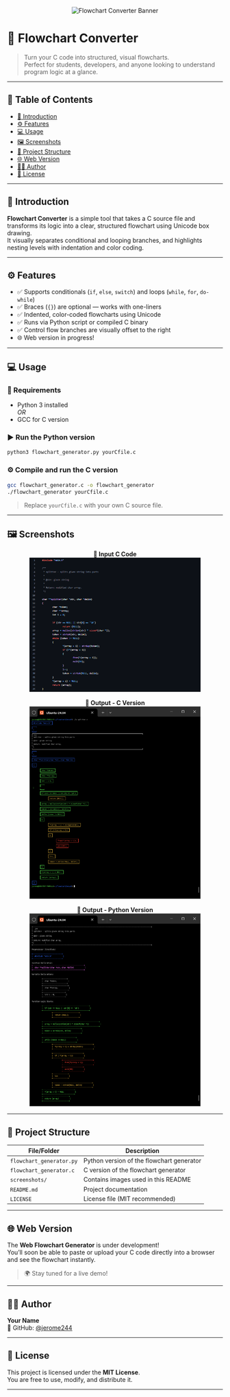 <p align="center">
  <img src="https://github.com/your-username/flowchart-converter/blob/main/screenshots/banner.png?raw=true" alt="Flowchart Converter Banner">
</p>

# 🧠 Flowchart Converter

> Turn your C code into structured, visual flowcharts.  
> Perfect for students, developers, and anyone looking to understand program logic at a glance.

---

## 📌 Table of Contents

- [📝 Introduction](#-introduction)
- [⚙️ Features](#️-features)
- [💻 Usage](#-usage)
- [🖼️ Screenshots](#-screenshots)
- [📁 Project Structure](#-project-structure)
- [🌐 Web Version](#-web-version)
- [👨‍💻 Author](#-author)
- [📄 License](#-license)

---

## 📝 Introduction

**Flowchart Converter** is a simple tool that takes a C source file and transforms its logic into a clear, structured flowchart using Unicode box drawing.  
It visually separates conditional and looping branches, and highlights nesting levels with indentation and color coding.

---

## ⚙️ Features

- ✅ Supports conditionals (`if`, `else`, `switch`) and loops (`while`, `for`, `do-while`)
- ✅ Braces (`{}`) are optional — works with one-liners
- ✅ Indented, color-coded flowcharts using Unicode
- ✅ Runs via Python script or compiled C binary
- ✅ Control flow branches are visually offset to the right
- 🌐 Web version in progress!

---

## 💻 Usage

### 🔧 Requirements

- Python 3 installed  
_OR_  
- GCC for C version

### ▶️ Run the Python version

```bash
python3 flowchart_generator.py yourCfile.c
```

### ⚙️ Compile and run the C version

```bash
gcc flowchart_generator.c -o flowchart_generator
./flowchart_generator yourCfile.c
```

> Replace `yourCfile.c` with your own C source file.

---

## 🖼️ Screenshots

<p align="center">
  <b>📄 Input C Code</b><br>
  <img src="https://github.com/jerome244/flowchart_generator/blob/main/screenshots/cSnippetExample.png" width="400">
</p>

<p align="center">
  <b>🧱 Output - C Version</b><br>
  <img src="https://github.com/jerome244/flowchart_generator/blob/main/screenshots/c_version.png" width="400">
</p>

<p align="center">
  <b>🐍 Output - Python Version</b><br>
  <img src="https://github.com/jerome244/flowchart_generator/blob/main/screenshots/python_version.png" width="400">
</p>

---

## 📁 Project Structure

| File/Folder | Description |
|-------------|-------------|
| `flowchart_generator.py` | Python version of the flowchart generator |
| `flowchart_generator.c` | C version of the flowchart generator |
| `screenshots/` | Contains images used in this README |
| `README.md` | Project documentation |
| `LICENSE` | License file (MIT recommended) |

---

## 🌐 Web Version

The **Web Flowchart Generator** is under development!  
You’ll soon be able to paste or upload your C code directly into a browser and see the flowchart instantly.

> 🌍 Stay tuned for a live demo!

---

## 👨‍💻 Author

**Your Name**  
🔗 GitHub: [@jerome244](https://github.com/jerome244)

---

## 📄 License

This project is licensed under the **MIT License**.  
You are free to use, modify, and distribute it.

---


